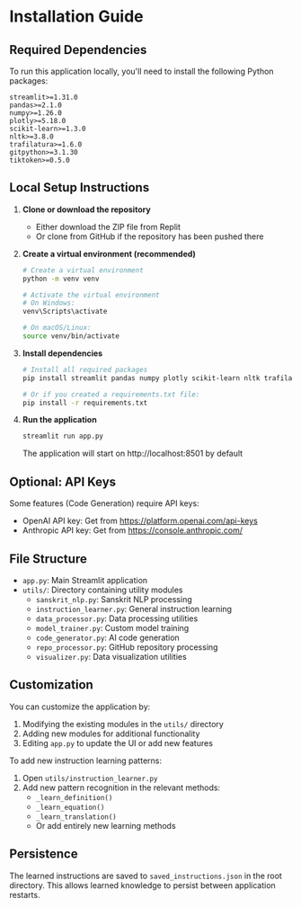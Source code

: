 # Installation Guide

## Required Dependencies

To run this application locally, you'll need to install the following Python packages:

```
streamlit>=1.31.0
pandas>=2.1.0
numpy>=1.26.0
plotly>=5.18.0
scikit-learn>=1.3.0
nltk>=3.8.0
trafilatura>=1.6.0
gitpython>=3.1.30
tiktoken>=0.5.0
```

## Local Setup Instructions

1. **Clone or download the repository**
   - Either download the ZIP file from Replit
   - Or clone from GitHub if the repository has been pushed there

2. **Create a virtual environment (recommended)**
   ```bash
   # Create a virtual environment
   python -m venv venv
   
   # Activate the virtual environment
   # On Windows:
   venv\Scripts\activate
   
   # On macOS/Linux:
   source venv/bin/activate
   ```

3. **Install dependencies**
   ```bash
   # Install all required packages
   pip install streamlit pandas numpy plotly scikit-learn nltk trafilatura gitpython tiktoken
   
   # Or if you created a requirements.txt file:
   pip install -r requirements.txt
   ```

4. **Run the application**
   ```bash
   streamlit run app.py
   ```
   The application will start on http://localhost:8501 by default

## Optional: API Keys

Some features (Code Generation) require API keys:
- OpenAI API key: Get from https://platform.openai.com/api-keys
- Anthropic API key: Get from https://console.anthropic.com/

## File Structure

- `app.py`: Main Streamlit application
- `utils/`: Directory containing utility modules
  - `sanskrit_nlp.py`: Sanskrit NLP processing
  - `instruction_learner.py`: General instruction learning
  - `data_processor.py`: Data processing utilities
  - `model_trainer.py`: Custom model training
  - `code_generator.py`: AI code generation
  - `repo_processor.py`: GitHub repository processing
  - `visualizer.py`: Data visualization utilities

## Customization

You can customize the application by:
1. Modifying the existing modules in the `utils/` directory
2. Adding new modules for additional functionality
3. Editing `app.py` to update the UI or add new features

To add new instruction learning patterns:
1. Open `utils/instruction_learner.py`
2. Add new pattern recognition in the relevant methods:
   - `_learn_definition()`
   - `_learn_equation()`
   - `_learn_translation()`
   - Or add entirely new learning methods

## Persistence

The learned instructions are saved to `saved_instructions.json` in the root directory. 
This allows learned knowledge to persist between application restarts.